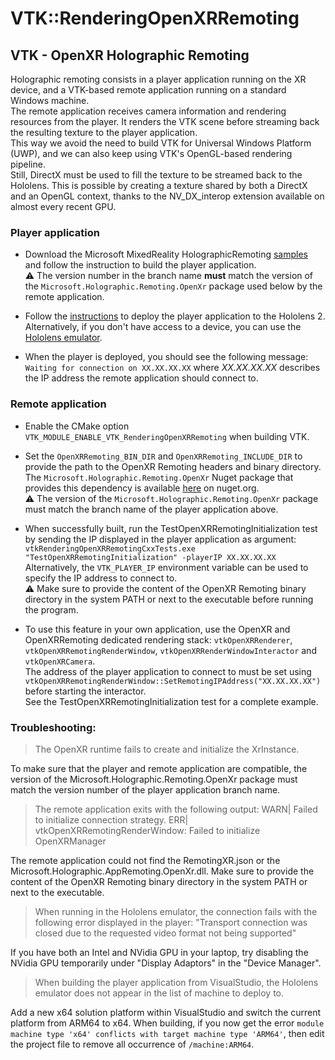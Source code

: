 # VTK::RenderingOpenXRRemoting
## VTK - OpenXR Holographic Remoting

Holographic remoting consists in a player application running on the XR device, and a VTK-based remote application running on a standard Windows machine.<br/>
The remote application receives camera information and rendering resources from the player. It renders the VTK scene before streaming back the resulting texture to the player application.<br/>
This way we avoid the need to build VTK for Universal Windows Platform (UWP), and we can also keep using VTK's OpenGL-based rendering pipeline.<br/>
Still, DirectX must be used to fill the texture to be streamed back to the Hololens. This is possible by creating a texture shared by both a DirectX and an OpenGL context, thanks to the NV_DX_interop extension available on almost every recent GPU.

### Player application

- Download the Microsoft MixedReality HolographicRemoting [samples](https://github.com/microsoft/MixedReality-HolographicRemoting-Samples) and follow the instruction to build the player application.<br/>
  ⚠️ The version number in the branch name **must** match the version of the `Microsoft.Holographic.Remoting.OpenXr` package used below by the remote application.

- Follow the [instructions](https://docs.microsoft.com/en-us/windows/mixed-reality/develop/advanced-concepts/using-visual-studio?tabs=hl2#enabling-developer-mode) to deploy the player application to the Hololens 2.
  Alternatively, if you don't have access to a device, you can use the [Hololens emulator](https://docs.microsoft.com/en-us/windows/mixed-reality/develop/advanced-concepts/using-the-hololens-emulator#hololens-2-emulator-overview).

- When the player is deployed, you should see the following message: `Waiting for connection on XX.XX.XX.XX` where *XX.XX.XX.XX* describes the IP address the remote application should connect to.

### Remote application

- Enable the CMake option `VTK_MODULE_ENABLE_VTK_RenderingOpenXRRemoting` when building VTK.

- Set the `OpenXRRemoting_BIN_DIR` and `OpenXRRemoting_INCLUDE_DIR` to provide the path to the OpenXR Remoting headers and binary directory.<br/>
  The `Microsoft.Holographic.Remoting.OpenXr` Nuget package that provides this dependency is available [here](https://www.nuget.org/packages/Microsoft.Holographic.Remoting.OpenXr) on nuget.org.<br/>
  ⚠️ The version of the `Microsoft.Holographic.Remoting.OpenXr` package must match the branch name of the player application above.

- When successfully built, run the TestOpenXRRemotingInitialization test by sending the IP displayed in the player application as argument:<br/>
  `vtkRenderingOpenXRRemotingCxxTests.exe "TestOpenXRRemotingInitialization" -playerIP XX.XX.XX.XX`<br/>
  Alternatively, the `VTK_PLAYER_IP` environment variable can be used to specify the IP address to connect to.<br/>
  ⚠️ Make sure to provide the content of the OpenXR Remoting binary directory in the system PATH or next to the executable before running the program.

- To use this feature in your own application, use the OpenXR and OpenXRRemoting dedicated rendering stack: `vtkOpenXRRenderer`, `vtkOpenXRRemotingRenderWindow`, `vtkOpenXRRenderWindowInteractor` and `vtkOpenXRCamera`.<br/>
  The address of the player application to connect to must be set using `vtkOpenXRRemotingRenderWindow::SetRemotingIPAddress("XX.XX.XX.XX")` before starting the interactor.<br/>
  See the TestOpenXRRemotingInitialization test for a complete example.

### Troubleshooting:

> The OpenXR runtime fails to create and initialize the XrInstance.

To make sure that the player and remote application are compatible, the version of the Microsoft.Holographic.Remoting.OpenXr package must match the version number of the player application branch name.

> The remote application exits with the following output:
  WARN| Failed to initialize connection strategy.
  ERR| vtkOpenXRRemotingRenderWindow: Failed to initialize OpenXRManager

The remote application could not find the RemotingXR.json or the Microsoft.Holographic.AppRemoting.OpenXr.dll. Make sure to provide the content of the OpenXR Remoting binary directory in the system PATH or next to the executable.

> When running in the Hololens emulator, the connection fails with the following error displayed in the player: "Transport connection was closed due to the requested video format not being supported"

If you have both an Intel and NVidia GPU in your laptop, try disabling the NVidia GPU temporarily under "Display Adaptors" in the "Device Manager".

> When building the player application from VisualStudio, the Hololens emulator does not appear in the list of machine to deploy to.

Add a new x64 solution platform within VisualStudio and switch the current platform from ARM64 to x64. When building, if you now get the error `module machine type 'x64' conflicts with target machine type 'ARM64'`, then edit the project file to remove all occurrence of `/machine:ARM64`.
